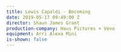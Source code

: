 ```yaml
---
title: Lewis Capaldi - Becoming
date: 2019-05-17 09:49:00 Z
director: Shaun James Grant
production-company: Haus Pictures + Vevo
equipment: Arri Alexa Mini
is-shown: false
---
```


